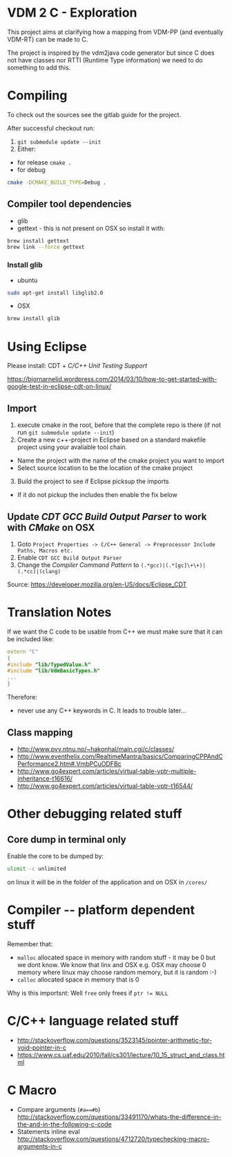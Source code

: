 # VDM 2 C - Exploration 

This project aims at clarifying how a mapping from VDM-PP (and eventually VDM-RT) can be made to C. 

The project is inspired by the vdm2java code generator but since C does not have classes nor RTTI (Runtime Type information) we need to do something to add this.

# Compiling

To check out the sources see the gitlab guide for the project.

After successful checkout run:

1. `git submodule update --init`
2. Either:
 * for release `cmake .`
 * for debug 

```bash
cmake -DCMAKE_BUILD_TYPE=Debug .
```

## Compiler tool dependencies
* glib
 * gettext - this is not present on OSX so install it with:
 
```bash
brew install gettext
brew link --force gettext
```

### Install glib

* ubuntu

```bash
sudo apt-get install libglib2.0
```

* OSX

```bash
brew install glib
```

# Using Eclipse

Please install: CDT + *C/C++ Unit Testing Support*


https://bjornarnelid.wordpress.com/2014/03/10/how-to-get-started-with-google-test-in-eclipse-cdt-on-linux/

## Import

1. execute cmake in the root, before that the complete repo is there (if not run `git submodule update --init`)
2. Create a new c++-project in Eclipse based on a standard makefile project using your avaliable tool chain.
 * Name the project with the name of the cmake project you want to import
 * Select source location to be the location of the cmake project
3. Build the project to see if Eclipse picksup the imports
 * If it do not pickup the includes then enable the fix below

## Update *CDT GCC Build Output Parser* to work with *CMake* on OSX

1. Goto `Project Properties -> C/C++ General -> Preprocessor Include Paths, Macros etc.`
2. Enable `CDT GCC Build Output Parser`
3. Change the *Compiler Command Pattern* to `(.*gcc)|(.*[gc]\+\+)|(.*cc)|(clang)`

Source: https://developer.mozilla.org/en-US/docs/Eclipse_CDT

# Translation Notes

If we want the C code to be usable from C++ we must make sure that it can be included like:

```c++
extern "C"
{
#include "lib/TypedValue.h"
#include "lib/VdmBasicTypes.h"
...
}
```

Therefore:
* never use any C++ keywords in C. It leads to trouble later...

## Class mapping

* http://www.pvv.ntnu.no/~hakonhal/main.cgi/c/classes/
* http://www.eventhelix.com/RealtimeMantra/basics/ComparingCPPAndCPerformance2.htm#.VmbPCuODFBc
* http://www.go4expert.com/articles/virtual-table-vptr-multiple-inheritance-t16616/
* http://www.go4expert.com/articles/virtual-table-vptr-t16544/

# Other debugging related stuff

## Core dump in terminal only

Enable the core to be dumped by:

```bash
ulimit -c unlimited
```

on linux it will be in the folder of the application and on OSX in `/cores/`

# Compiler -- platform dependent stuff

Remember that:

* `malloc` allocated space in memory with random stuff - it may be 0 but we dont know. We know that linx and OSX e.g. OSX may choose 0 memory where linux may choose random memory, but it is random :-)
* `calloc` allocated space in memory that is 0 

Why is this importsnt: Well `free` only frees if `ptr != NULL`  


# C/C++ language related stuff

* http://stackoverflow.com/questions/3523145/pointer-arithmetic-for-void-pointer-in-c
* https://www.cs.uaf.edu/2010/fall/cs301/lecture/10_15_struct_and_class.html


# C Macro

* Compare arguments (`#a==#b`) http://stackoverflow.com/questions/33491170/whats-the-difference-in-the-and-in-the-following-c-code
* Statements inline eval http://stackoverflow.com/questions/4712720/typechecking-macro-arguments-in-c
